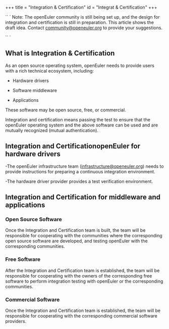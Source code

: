 +++
title = "Integration & Certification"
id = "Integrat & Certification"
+++


`` `
Note: The openEuler community is still being set up, and the design for integration and certification is still in preparation. This article shows the draft idea. Contact community@openeuler.org to provide your suggestions.

`` `
## What is Integration & Certification

As an open source operating system, openEuler needs to provide users with a rich technical ecosystem, including:

- Hardware drivers

- Software middleware

- Applications

These software may be open source, free, or commercial.

Integration and certification means passing the test to ensure that the openEuler operating system and the above software can be used and are mutually recognized (mutual authentication).

## Integration and CertificationopenEuler for hardware drivers 

-The openEuler infrastructure team (infrastructure@openeuler.org) needs to provide instructions for preparing a continuous integration environment.

-The hardware driver provider provides a test verification environment.

## Integration and Certification for middleware and applications

### Open Source Software

Once the Integration and Certification team is built, the team will be responsible for cooperating with the communities where the corresponding open source software are developed, and testing openEuler with the corresponding communities.

### Free Software

After the Integration and Certification team is established, the team will be responsible for cooperating with the owners of the corresponding free software to perform integration testing with openEuler or the corresponding communities.

### Commercial Software

Once the Integration and Certification team is established, the team will be responsible for cooperating with the corresponding commercial software providers.